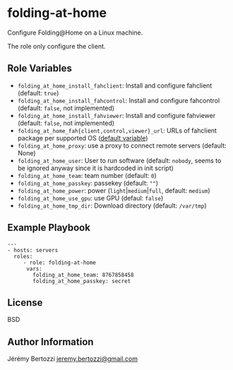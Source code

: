 # folding-at-home

Configure Folding@Home on a Linux machine.

The role only configure the client.

## Role Variables

* `folding_at_home_install_fahclient`: Install and configure fahclient (default: `true`)
* `folding_at_home_install_fahcontrol`: Install and configure fahcontrol (default: `false`, not implemented)
* `folding_at_home_install_fahviewer`: Install and configure fahviewer (default: `false`, not implemented)
* `folding_at_home_fah{client,control,viewer}_url`: URLs of fahclient package per supported OS ([default variable](defaults/main.yml))
* `folding_at_home_proxy`: use a proxy to connect remote servers (default: None) 
* `folding_at_home_user`:  User to run software (default: `nobody`, seems to be ignored anyway since it is hardcoded in init script)
* `folding_at_home_team`: team number (default: `0`)
* `folding_at_home_passkey`: passekey (default: `""`)
* `folding_at_home_power`: power (`light`|`medium`|`full`, default: `medium`)
* `folding_at_home_use_gpu`: use GPU (defaul: `false`)
* `folding_at_home_tmp_dir`: Download directory (default: `/var/tmp`)

## Example Playbook

```
---
- hosts: servers
  roles:
     - role: folding-at-home
      vars:
        folding_at_home_team: 8767858458
        folding_at_home_passkey: secret
```

## License

BSD

## Author Information

Jérémy Bertozzi <jeremy.bertozzi@gmail.com>

